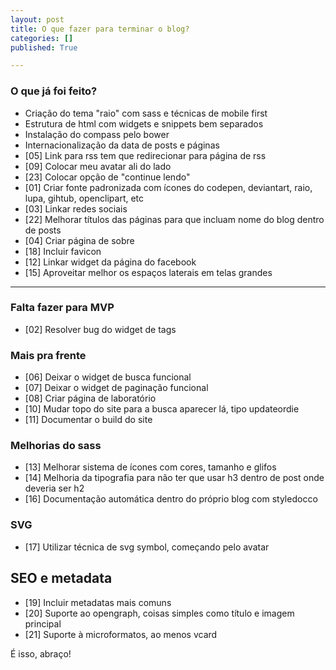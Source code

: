 ```yaml
---
layout: post
title: O que fazer para terminar o blog?
categories: []
published: True

---
```


### O que já foi feito?
* Criação do tema "raio" com sass e técnicas de mobile first
* Estrutura de html com widgets e snippets bem separados
* Instalação do compass pelo bower
* Internacionalização da data de posts e páginas
* [05] Link para rss tem que redirecionar para página de rss
* [09] Colocar meu avatar ali do lado
* [23] Colocar opção de "continue lendo"
* [01] Criar fonte padronizada com ícones do codepen, deviantart, raio, lupa, gihtub, openclipart, etc
* [03] Linkar redes sociais
* [22] Melhorar títulos das páginas para que incluam nome do blog dentro de posts
* [04] Criar página de sobre
* [18] Incluir favicon
* [12] Linkar widget da página do facebook
* [15] Aproveitar melhor os espaços laterais em telas grandes

---

### Falta fazer para MVP
* [02] Resolver bug do widget de tags


### Mais pra frente
* [06] Deixar o widget de busca funcional
* [07] Deixar o widget de paginação funcional
* [08] Criar página de laboratório
* [10] Mudar topo do site para a busca aparecer lá, tipo updateordie
* [11] Documentar o build do site


### Melhorias do sass
* [13] Melhorar sistema de ícones com cores, tamanho e glifos
* [14] Melhoria da tipografia para não ter que usar h3 dentro de post onde deveria ser h2
* [16] Documentação automática dentro do próprio blog com styledocco


### SVG
* [17] Utilizar técnica de svg symbol, começando pelo avatar


## SEO e metadata
* [19] Incluir metadatas mais comuns
* [20] Suporte ao opengraph, coisas simples como título e imagem principal
* [21] Suporte à microformatos, ao menos vcard


É isso, abraço!
